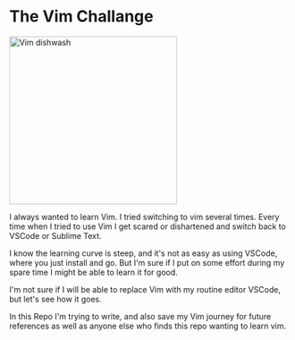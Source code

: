 # The Vim Challange

<img src="https://images-na.ssl-images-amazon.com/images/I/61-4eJ-pn0L.jpg" height="300p" width="300" alt="Vim dishwash" />

I always wanted to learn Vim. I tried switching to vim several times. Every time when I tried to use Vim I get scared or dishartened and switch back to VSCode or Sublime Text. 

I know the learning curve is steep, and it's not as easy as using VSCode, where you just install and go. But I'm sure if I put on some effort during my spare time I might be able to learn it for good. 

I'm not sure if I will be able to replace Vim with my routine editor VSCode, but let's see how it goes.

In this Repo I'm trying to write, and also save my Vim journey for future references as well as anyone else who finds this repo wanting to learn vim.
